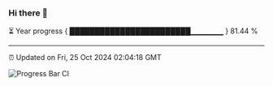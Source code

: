 ### Hi there 👋

⏳ Year progress { ████████████████████████▁▁▁▁▁▁ } 81.44 %

---

⏰ Updated on Fri, 25 Oct 2024 02:04:18 GMT

![Progress Bar CI](https://github.com/IshwaranRudhara/GIT-ACTION/workflows/Progress%20Bar%20CI/badge.svg)
